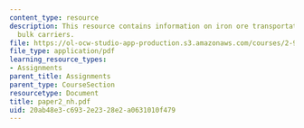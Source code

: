 ```yaml
---
content_type: resource
description: This resource contains information on iron ore transportation in capesize
  bulk carriers.
file: https://ol-ocw-studio-app-production.s3.amazonaws.com/courses/2-964-economics-of-marine-transportation-industries-fall-2006/20ab48e3c6932e2328e2a0631010f479_paper2_nh.pdf
file_type: application/pdf
learning_resource_types:
- Assignments
parent_title: Assignments
parent_type: CourseSection
resourcetype: Document
title: paper2_nh.pdf
uid: 20ab48e3-c693-2e23-28e2-a0631010f479
---
```

